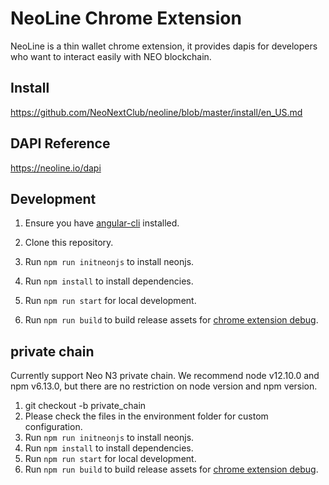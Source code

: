 # NeoLine Chrome Extension

NeoLine is a thin wallet chrome extension, it provides dapis for developers who want to interact easily with NEO blockchain.

## Install

https://github.com/NeoNextClub/neoline/blob/master/install/en_US.md

## DAPI Reference

https://neoline.io/dapi

## Development

1. Ensure you have [angular-cli](https://angular.io/cli) installed.
2. Clone this repository.

1. Run `npm run initneonjs` to install neonjs.
2. Run `npm install` to install dependencies.
3. Run `npm run start` for local development.
4. Run `npm run build` to build release assets for [chrome extension debug](https://developer.chrome.com/extensions/tut_debugging).

## private chain

Currently support Neo N3 private chain.
We recommend node v12.10.0 and npm v6.13.0, but there are no restriction on node version and npm version.

1. git checkout -b private_chain
2. Please check the files in the environment folder for custom configuration.
3. Run `npm run initneonjs` to install neonjs.
4. Run `npm install` to install dependencies.
5. Run `npm run start` for local development.
6. Run `npm run build` to build release assets for [chrome extension debug](https://developer.chrome.com/extensions/tut_debugging).
